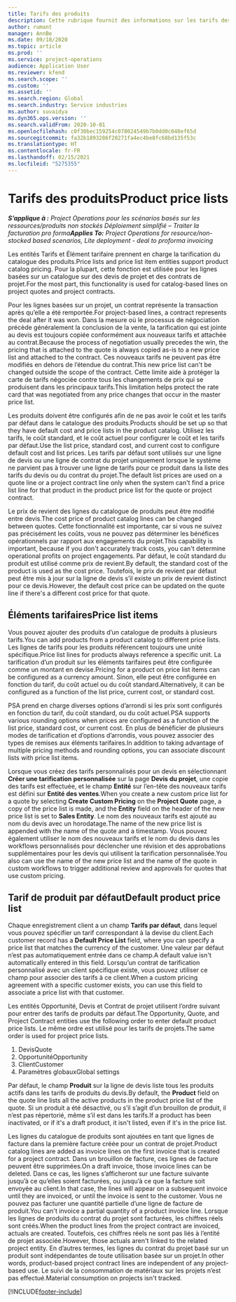 ```yaml
---
title: Tarifs des produits
description: Cette rubrique fournit des informations sur les tarifs des catalogues utilisés pour les devis de projet et les contrats.
author: rumant
manager: AnnBe
ms.date: 09/18/2020
ms.topic: article
ms.prod: ''
ms.service: project-operations
audience: Application User
ms.reviewer: kfend
ms.search.scope: ''
ms.custom: ''
ms.assetid: ''
ms.search.region: Global
ms.search.industry: Service industries
ms.author: suvaidya
ms.dyn365.ops.version: ''
ms.search.validFrom: 2020-10-01
ms.openlocfilehash: c0f30bec159254c078024549b7b0dd0c048ef65d
ms.sourcegitcommit: fa32b1893286f20271fa4ec4be8fc68bd135f53c
ms.translationtype: HT
ms.contentlocale: fr-FR
ms.lasthandoff: 02/15/2021
ms.locfileid: "5275355"
---
```

# <a name="product-price-lists"></a><span data-ttu-id="a740d-103">Tarifs des produits</span><span class="sxs-lookup"><span data-stu-id="a740d-103">Product price lists</span></span>

<span data-ttu-id="a740d-104">_**S’applique à :** Project Operations pour les scénarios basés sur les ressources/produits non stockés Déploiement simplifié – Traiter la facturation pro forma_</span><span class="sxs-lookup"><span data-stu-id="a740d-104">_**Applies To:** Project Operations for resource/non-stocked based scenarios, Lite deployment - deal to proforma invoicing_</span></span>

<span data-ttu-id="a740d-105">Les entités Tarifs et Élément tarifaire prennent en charge la tarification du catalogue des produits.</span><span class="sxs-lookup"><span data-stu-id="a740d-105">Price lists and price list item entities support product catalog pricing.</span></span> <span data-ttu-id="a740d-106">Pour la plupart, cette fonction est utilisée pour les lignes basées sur un catalogue sur des devis de projet et des contrats de projet.</span><span class="sxs-lookup"><span data-stu-id="a740d-106">For the most part, this functionality is used for catalog-based lines on project quotes and project contracts.</span></span>

<span data-ttu-id="a740d-107">Pour les lignes basées sur un projet, un contrat représente la transaction après qu’elle a été remportée.</span><span class="sxs-lookup"><span data-stu-id="a740d-107">For project-based lines, a contract represents the deal after it was won.</span></span> <span data-ttu-id="a740d-108">Dans la mesure où le processus de négociation précède généralement la conclusion de la vente, la tarification qui est jointe au devis est toujours copiée conformément aux nouveaux tarifs et attachée au contrat.</span><span class="sxs-lookup"><span data-stu-id="a740d-108">Because the process of negotiation usually precedes the win, the pricing that is attached to the quote is always copied as-is to a new price list and attached to the contract.</span></span> <span data-ttu-id="a740d-109">Ces nouveaux tarifs ne peuvent pas être modifiés en dehors de l’étendue du contrat.</span><span class="sxs-lookup"><span data-stu-id="a740d-109">This new price list can't be changed outside the scope of the contract.</span></span> <span data-ttu-id="a740d-110">Cette limite aide à protéger la carte de tarifs négociée contre tous les changements de prix qui se produisent dans les principaux tarifs.</span><span class="sxs-lookup"><span data-stu-id="a740d-110">This limitation helps protect the rate card that was negotiated from any price changes that occur in the master price list.</span></span>

<span data-ttu-id="a740d-111">Les produits doivent être configurés afin de ne pas avoir le coût et les tarifs par défaut dans le catalogue des produits.</span><span class="sxs-lookup"><span data-stu-id="a740d-111">Products should be set up so that they have default cost and price lists in the product catalog.</span></span> <span data-ttu-id="a740d-112">Utilisez les tarifs, le coût standard, et le coût actuel pour configurer le coût et les tarifs par défaut.</span><span class="sxs-lookup"><span data-stu-id="a740d-112">Use the list price, standard cost, and current cost to configure default cost and list prices.</span></span> <span data-ttu-id="a740d-113">Les tarifs par défaut sont utilisés sur une ligne de devis ou une ligne de contrat du projet uniquement lorsque le système ne parvient pas à trouver une ligne de tarifs pour ce produit dans la liste des tarifs du devis ou du contrat du projet.</span><span class="sxs-lookup"><span data-stu-id="a740d-113">The default list prices are used on a quote line or a project contract line only when the system can't find a price list line for that product in the product price list for the quote or project contract.</span></span>

<span data-ttu-id="a740d-114">Le prix de revient des lignes du catalogue de produits peut être modifié entre devis.</span><span class="sxs-lookup"><span data-stu-id="a740d-114">The cost price of product catalog lines can be changed between quotes.</span></span> <span data-ttu-id="a740d-115">Cette fonctionnalité est importante, car si vous ne suivez pas précisément les coûts, vous ne pouvez pas déterminer les bénéfices opérationnels par rapport aux engagements du projet.</span><span class="sxs-lookup"><span data-stu-id="a740d-115">This capability is important, because if you don't accurately track costs, you can't determine operational profits on project engagements.</span></span> <span data-ttu-id="a740d-116">Par défaut, le coût standard du produit est utilisé comme prix de revient.</span><span class="sxs-lookup"><span data-stu-id="a740d-116">By default, the standard cost of the product is used as the cost price.</span></span> <span data-ttu-id="a740d-117">Toutefois, le prix de revient par défaut peut être mis à jour sur la ligne de devis s’il existe un prix de revient distinct pour ce devis.</span><span class="sxs-lookup"><span data-stu-id="a740d-117">However, the default cost price can be updated on the quote line if there's a different cost price for that quote.</span></span>

## <a name="price-list-items"></a><span data-ttu-id="a740d-118">Éléments tarifaires</span><span class="sxs-lookup"><span data-stu-id="a740d-118">Price list items</span></span>

<span data-ttu-id="a740d-119">Vous pouvez ajouter des produits d’un catalogue de produits à plusieurs tarifs.</span><span class="sxs-lookup"><span data-stu-id="a740d-119">You can add products from a product catalog to different price lists.</span></span> <span data-ttu-id="a740d-120">Les lignes de tarifs pour les produits référencent toujours une unité spécifique.</span><span class="sxs-lookup"><span data-stu-id="a740d-120">Price list lines for products always reference a specific unit.</span></span> <span data-ttu-id="a740d-121">La tarification d’un produit sur les éléments tarifaires peut être configurée comme un montant en devise.</span><span class="sxs-lookup"><span data-stu-id="a740d-121">Pricing for a product on price list items can be configured as a currency amount.</span></span> <span data-ttu-id="a740d-122">Sinon, elle peut être configurée en fonction du tarif, du coût actuel ou du coût standard.</span><span class="sxs-lookup"><span data-stu-id="a740d-122">Alternatively, it can be configured as a function of the list price, current cost, or standard cost.</span></span>

<span data-ttu-id="a740d-123">PSA prend en charge diverses options d’arrondi si les prix sont configurés en fonction du tarif, du coût standard, ou du coût actuel.</span><span class="sxs-lookup"><span data-stu-id="a740d-123">PSA supports various rounding options when prices are configured as a function of the list price, standard cost, or current cost.</span></span> <span data-ttu-id="a740d-124">En plus de bénéficier de plusieurs modes de tarification et d’options d’arrondis, vous pouvez associer des types de remises aux éléments tarifaires.</span><span class="sxs-lookup"><span data-stu-id="a740d-124">In addition to taking advantage of multiple pricing methods and rounding options, you can associate discount lists with price list items.</span></span> 

<span data-ttu-id="a740d-125">Lorsque vous créez des tarifs personnalisés pour un devis en sélectionnant **Créer une tarification personnalisée** sur la page **Devis du projet**, une copie des tarifs est effectuée, et le champ **Entité** sur l’en-tête des nouveaux tarifs est défini sur **Entité des ventes**.</span><span class="sxs-lookup"><span data-stu-id="a740d-125">When you create a new custom price list for a quote by selecting **Create Custom Pricing** on the **Project Quote** page, a copy of the price list is made, and the **Entity** field on the header of the new price list is set to **Sales Entity**.</span></span> <span data-ttu-id="a740d-126">Le nom des nouveaux tarifs est ajouté au nom du devis avec un horodatage.</span><span class="sxs-lookup"><span data-stu-id="a740d-126">The name of the new price list is appended with the name of the quote and a timestamp.</span></span> <span data-ttu-id="a740d-127">Vous pouvez également utiliser le nom des nouveaux tarifs et le nom du devis dans les workflows personnalisés pour déclencher une révision et des approbations supplémentaires pour les devis qui utilisent la tarification personnalisée.</span><span class="sxs-lookup"><span data-stu-id="a740d-127">You also can use the name of the new price list and the name of the quote in custom workflows to trigger additional review and approvals for quotes that use custom pricing.</span></span>

 
## <a name="default-product-price-list"></a><span data-ttu-id="a740d-128">Tarif de produit par défaut</span><span class="sxs-lookup"><span data-stu-id="a740d-128">Default product price list</span></span>
<span data-ttu-id="a740d-129">Chaque enregistrement client a un champ **Tarifs par défaut**, dans lequel vous pouvez spécifier un tarif correspondant à la devise du client.</span><span class="sxs-lookup"><span data-stu-id="a740d-129">Each customer record has a **Default Price List** field, where you can specify a price list that matches the currency of the customer.</span></span> <span data-ttu-id="a740d-130">Une valeur par défaut n’est pas automatiquement entrée dans ce champ.</span><span class="sxs-lookup"><span data-stu-id="a740d-130">A default value isn't automatically entered in this field.</span></span> <span data-ttu-id="a740d-131">Lorsqu’un contrat de tarification personnalisé avec un client spécifique existe, vous pouvez utiliser ce champ pour associer des tarifs à ce client.</span><span class="sxs-lookup"><span data-stu-id="a740d-131">When a custom pricing agreement with a specific customer exists, you can use this field to associate a price list with that customer.</span></span>

<span data-ttu-id="a740d-132">Les entités Opportunité, Devis et Contrat de projet utilisent l’ordre suivant pour entrer des tarifs de produits par défaut.</span><span class="sxs-lookup"><span data-stu-id="a740d-132">The Opportunity, Quote, and Project Contract entities use the following order to enter default product price lists.</span></span> <span data-ttu-id="a740d-133">Le même ordre est utilisé pour les tarifs de projets.</span><span class="sxs-lookup"><span data-stu-id="a740d-133">The same order is used for project price lists.</span></span>

1.  <span data-ttu-id="a740d-134">Devis</span><span class="sxs-lookup"><span data-stu-id="a740d-134">Quote</span></span>
2.  <span data-ttu-id="a740d-135">Opportunité</span><span class="sxs-lookup"><span data-stu-id="a740d-135">Opportunity</span></span>
3.  <span data-ttu-id="a740d-136">Client</span><span class="sxs-lookup"><span data-stu-id="a740d-136">Customer</span></span>
4.  <span data-ttu-id="a740d-137">Paramètres globaux</span><span class="sxs-lookup"><span data-stu-id="a740d-137">Global settings</span></span> 

<span data-ttu-id="a740d-138">Par défaut, le champ **Produit** sur la ligne de devis liste tous les produits actifs dans les tarifs de produits du devis.</span><span class="sxs-lookup"><span data-stu-id="a740d-138">By default, the **Product** field on the quote line lists all the active products in the product price list of the quote.</span></span> <span data-ttu-id="a740d-139">Si un produit a été désactivé, ou s’il s’agit d’un brouillon de produit, il n’est pas répertorié, même s’il est dans les tarifs.</span><span class="sxs-lookup"><span data-stu-id="a740d-139">If a product has been inactivated, or if it's a draft product, it isn't listed, even if it's in the price list.</span></span> 

<span data-ttu-id="a740d-140">Les lignes du catalogue de produits sont ajoutées en tant que lignes de facture dans la première facture créée pour un contrat de projet.</span><span class="sxs-lookup"><span data-stu-id="a740d-140">Product catalog lines are added as invoice lines on the first invoice that is created for a project contract.</span></span> <span data-ttu-id="a740d-141">Dans un brouillon de facture, ces lignes de facture peuvent être supprimées.</span><span class="sxs-lookup"><span data-stu-id="a740d-141">On a draft invoice, those invoice lines can be deleted.</span></span> <span data-ttu-id="a740d-142">Dans ce cas, les lignes s’afficheront sur une facture suivante jusqu’à ce qu’elles soient facturées, ou jusqu’à ce que la facture soit envoyée au client.</span><span class="sxs-lookup"><span data-stu-id="a740d-142">In that case, the lines will appear on a subsequent invoice until they are invoiced, or until the invoice is sent to the customer.</span></span> <span data-ttu-id="a740d-143">Vous ne pouvez pas facturer une quantité partielle d’une ligne de facture de produit.</span><span class="sxs-lookup"><span data-stu-id="a740d-143">You can't invoice a partial quantity of a product invoice line.</span></span> <span data-ttu-id="a740d-144">Lorsque les lignes de produits du contrat du projet sont facturées, les chiffres réels sont créés.</span><span class="sxs-lookup"><span data-stu-id="a740d-144">When the product lines from the project contract are invoiced, actuals are created.</span></span> <span data-ttu-id="a740d-145">Toutefois, ces chiffres réels ne sont pas liés à l’entité de projet associée.</span><span class="sxs-lookup"><span data-stu-id="a740d-145">However, those actuals aren't linked to the related project entity.</span></span> <span data-ttu-id="a740d-146">En d’autres termes, les lignes du contrat du projet basé sur un produit sont indépendantes de toute utilisation basée sur un projet.</span><span class="sxs-lookup"><span data-stu-id="a740d-146">In other words, product-based project contract lines are independent of any project-based use.</span></span> <span data-ttu-id="a740d-147">Le suivi de la consommation de matériaux sur les projets n’est pas effectué.</span><span class="sxs-lookup"><span data-stu-id="a740d-147">Material consumption on projects isn't tracked.</span></span>


[!INCLUDE[footer-include](../includes/footer-banner.md)]